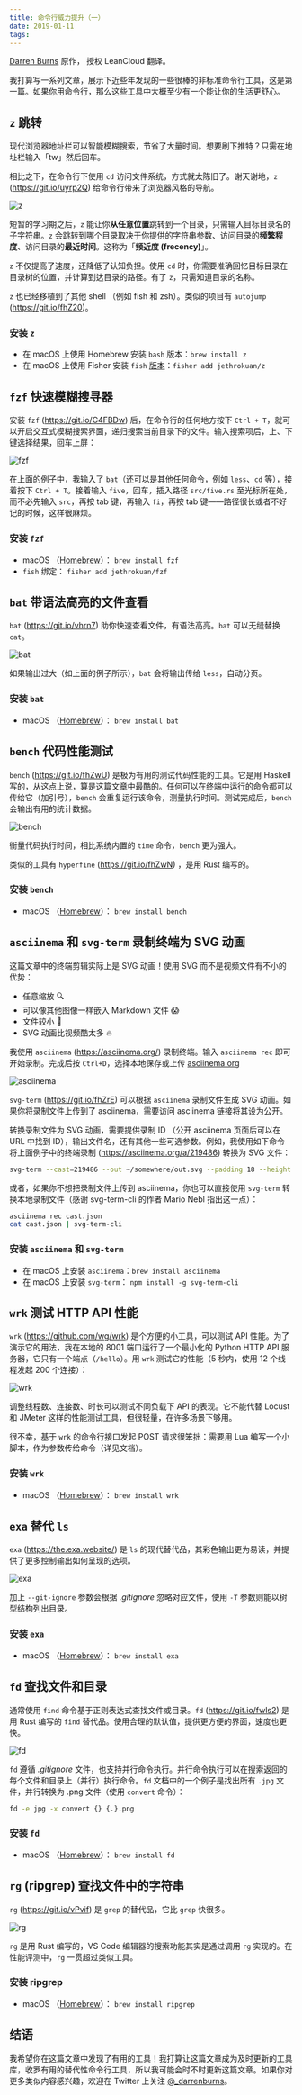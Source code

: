 ```yaml
---
title: 命令行威力提升（一）
date: 2019-01-11
tags:
---
```


[Darren Burns] 原作， 授权 LeanCloud 翻译。

[Darren Burns]: https://anaxi.com/blog/2018/10/15/top-12-things-that-destroy-developer-productivity/

我打算写一系列文章，展示下近些年发现的一些很棒的非标准命令行工具，这是第一篇。如果你用命令行，那么这些工具中大概至少有一个能让你的生活更舒心。

## `z` 跳转

现代浏览器地址栏可以智能模糊搜索，节省了大量时间。想要刷下推特？只需在地址栏输入「tw」然后回车。

相比之下，在命令行下使用 `cd` 访问文件系统，方式就太陈旧了。谢天谢地，`z` (<https://git.io/uyrp2Q>) 给命令行带来了浏览器风格的导航。

![z](https://darrenburns.net/jump_around-987b878944e690843afd549b81a76be6.svg)

短暂的学习期之后，`z` 能让你**从任意位置**跳转到一个目录，只需输入目标目录名的子字符串。`z` 会跳转到哪个目录取决于你提供的字符串参数、访问目录的**频繁程度**、访问目录的**最近时间**。这称为「**频近度 (frecency)**」。

`z` 不仅提高了速度，还降低了认知负担。使用 `cd` 时，你需要准确回忆目标目录在目录树的位置，并计算到达目录的路径。有了 `z`，只需知道目录的名称。

`z` 也已经移植到了其他 shell （例如 fish 和 zsh）。类似的项目有 `autojump` (<https://git.io/fhZ20>)。

### 安装 `z`

- 在 macOS 上使用 Homebrew 安装 `bash` 版本：`brew install z`
- 在 macOS 上使用 Fisher 安装 `fish` [版本][z-fish-version]：`fisher add jethrokuan/z`

[Homebrew]: https://brew.sh/
[z-fish-version]: https://github.com/jethrokuan/z
[Fisher]: https://github.com/jorgebucaran/fisher

## `fzf` 快速模糊搜寻器

安装 `fzf` (<https://git.io/C4FBDw>) 后，在命令行的任何地方按下 `Ctrl + T`，就可以开启交互式模糊搜索界面，递归搜索当前目录下的文件。输入搜索项后，上、下键选择结果，回车上屏：

![fzf](https://darrenburns.net/fzf-54dfd83c8f95d32152c9c2da2bba488d.svg)

在上面的例子中，我输入了 `bat`（还可以是其他任何命令，例如 `less`、`cd` 等），接着按下 `Ctrl + T`。接着输入 `five`，回车，插入路径 `src/five.rs` 至光标所在处，而不必先输入 `src`，再按 tab 键，再输入 `fi`，再按 tab 键——路径很长或者不好记的时候，这样很麻烦。

### 安装 `fzf`

- macOS （[Homebrew]）： `brew install fzf`
- `fish` 绑定： `fisher add jethrokuan/fzf`

## `bat` 带语法高亮的文件查看

`bat` (<https://git.io/vhrn7>) 助你快速查看文件，有语法高亮。`bat` 可以无缝替换 `cat`。

![bat](https://darrenburns.net/bat-ff214ee3bcfdc35c6cf67e95f4b3004c.svg)

如果输出过大（如上面的例子所示），`bat` 会将输出传给 `less`，自动分页。

### 安装 `bat`

- macOS （[Homebrew]）： `brew install bat`

## `bench` 代码性能测试

`bench` (<https://git.io/fhZwU>) 是极为有用的测试代码性能的工具。它是用 Haskell 写的，从这点上说，算是这篇文章中最酷的。任何可以在终端中运行的命令都可以传给它（加引号），`bench` 会重复运行该命令，测量执行时间。测试完成后，`bench` 会输出有用的统计数据。

![bench](https://darrenburns.net/bench-bfdf5ac0c5538d3c068390d2e42ac95e.svg)

衡量代码执行时间，相比系统内置的 `time` 命令，`bench` 更为强大。

类似的工具有 `hyperfine` (https://git.io/fhZwN) ，是用 Rust 编写的。

### 安装 `bench`

- macOS （[Homebrew]）： `brew install bench`

## `asciinema` 和 `svg-term` 录制终端为 SVG 动画

这篇文章中的终端剪辑实际上是 SVG 动画！使用 SVG 而不是视频文件有不小的优势：

- 任意缩放 🔍
- 可以像其他图像一样嵌入 Markdown 文件 😱
- 文件较小 🧐
- SVG 动画比视频酷太多 🔥

我使用 `asciinema` (<https://asciinema.org/>) 录制终端。输入 `asciinema rec` 即可开始录制。完成后按 `Ctrl+D`，选择本地保存或上传 [asciinema.org](https://asciinema.org/)

![asciinema](https://darrenburns.net/asciinema_example-e1488b9806f360b88391a244d2354cf2.svg)

`svg-term` (<https://git.io/fhZrE>) 可以根据 `asciinema` 录制文件生成 SVG 动画。如果你将录制文件上传到了 asciinema，需要访问 asciinema 链接将其设为公开。

转换录制文件为 SVG 动画，需要提供录制 ID （公开 asciinema 页面后可以在 URL 中找到 ID），输出文件名，还有其他一些可选参数。例如，我使用如下命令将上面例子中的终端录制 (https://asciinema.org/a/219486) 转换为 SVG 文件：

```sh
svg-term --cast=219486 --out ~/somewhere/out.svg --padding 18 --height 8 --width 80
```

或者，如果你不想把录制文件上传到 asciinema，你也可以直接使用 `svg-term` 转换本地录制文件（感谢 svg-term-cli 的作者 Mario Nebl 指出这一点）：

```sh
asciinema rec cast.json
cat cast.json | svg-term-cli
```

### 安装 `asciinema` 和 `svg-term`

- 在 macOS 上安装 `asciinema`：`brew install asciinema`
- 在 macOS 上安装 `svg-term`： `npm install -g svg-term-cli`

## `wrk` 测试 HTTP API 性能

`wrk` (<https://github.com/wg/wrk>) 是个方便的小工具，可以测试 API 性能。为了演示它的用法，我在本地的 8001 端口运行了一个最小化的 Python HTTP API 服务器，它只有一个端点（`/hello`）。用 `wrk` 测试它的性能（5 秒内，使用 12 个线程发起 200 个连接）：

![wrk](https://darrenburns.net/wrk-f2cef144344b219b0ed3398ea1727cb3.svg)

调整线程数、连接数、时长可以测试不同负载下 API 的表现。它不能代替 Locust 和 JMeter 这样的性能测试工具，但很轻量，在许多场景下够用。

很不幸，基于 `wrk` 的命令行接口发起 POST 请求很笨拙：需要用 Lua 编写一个小脚本，作为参数传给命令（详见文档）。

### 安装 `wrk`

- macOS （[Homebrew]）： `brew install wrk`

## `exa` 替代 `ls`

`exa` (<https://the.exa.website/>) 是 `ls` 的现代替代品，其彩色输出更为易读，并提供了更多控制输出如何呈现的选项。

![exa](https://darrenburns.net/exa-c640a48d016bf7391d213c660b4fbe8a.svg)

加上 `--git-ignore` 参数会根据 *.gitignore* 忽略对应文件，使用 `-T` 参数则能以树型结构列出目录。

### 安装 `exa`

- macOS （[Homebrew]）： `brew install exa`

## `fd` 查找文件和目录

通常使用 `find` 命令基于正则表达式查找文件或目录。`fd` (<https://git.io/fwls2>) 是用 Rust 编写的 `find` 替代品。使用合理的默认值，提供更方便的界面，速度也更快。

![fd](https://darrenburns.net/fd-a358bee3a37ed6740896446863857a5f.svg)

`fd` 遵循 *.gitignore* 文件，也支持并行命令执行。并行命令执行可以在搜索返回的每个文件和目录上（并行）执行命令。`fd` 文档中的一个例子是找出所有 `.jpg` 文件，并行转换为 .png 文件（使用 `convert` 命令）：

```sh
fd -e jpg -x convert {} {.}.png
```

### 安装 `fd`

- macOS （[Homebrew]）： `brew install fd`

## `rg` (ripgrep) 查找文件中的字符串

`rg` (<https://git.io/vPvif>) 是 `grep` 的替代品，它比 `grep` 快很多。

![rg](https://darrenburns.net/rg-9e3bbb621ceb9d4a5a84fbc4816fe702.svg)

`rg` 是用 Rust 编写的，VS Code 编辑器的搜索功能其实是通过调用 `rg` 实现的。在性能评测中，`rg` 一贯超过类似工具。

### 安装 ripgrep

- macOS （[Homebrew]）： `brew install ripgrep`

## 结语

我希望你在这篇文章中发现了有用的工具！我打算让这篇文章成为及时更新的工具库，收罗有用的替代性命令行工具，所以我可能会时不时更新这篇文章。如果你对更多类似内容感兴趣，欢迎在 Twitter 上关注 [@_darrenburns]。

[@_darrenburns]: https://twitter.com/_darrenburns